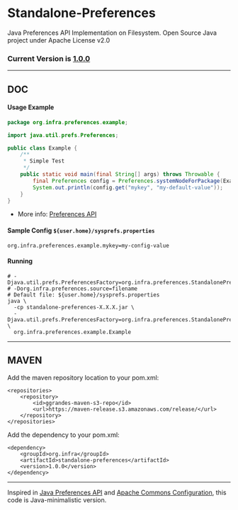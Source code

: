 # Standalone-Preferences

Java Preferences API Implementation on Filesystem. Open Source Java project under Apache License v2.0

### Current Version is [1.0.0](https://maven-release.s3.amazonaws.com/release/org/infra/standalone-preferences/1.0.0/standalone-preferences-1.0.0.jar)

---

## DOC


#### Usage Example

```java
package org.infra.preferences.example;

import java.util.prefs.Preferences;

public class Example {
	/**
	 * Simple Test
	 */
	public static void main(final String[] args) throws Throwable {
		final Preferences config = Preferences.systemNodeForPackage(Example.class);
		System.out.println(config.get("mykey", "my-default-value"));
	}
}
```

* More info: [Preferences API](http://docs.oracle.com/javase/7/docs/api/java/util/prefs/Preferences.html)


#### Sample Config ```${user.home}/sysprefs.properties```

```properties
org.infra.preferences.example.mykey=my-config-value
```


#### Running

```
# -Djava.util.prefs.PreferencesFactory=org.infra.preferences.StandalonePreferencesFactory
# -Dorg.infra.preferences.source=filename
# Default file: ${user.home}/sysprefs.properties
java \
  -cp standalone-preferences-X.X.X.jar \
  -Djava.util.prefs.PreferencesFactory=org.infra.preferences.StandalonePreferencesFactory \
  org.infra.preferences.example.Example
```


---

## MAVEN

Add the maven repository location to your pom.xml: 

    <repositories>
        <repository>
            <id>ggrandes-maven-s3-repo</id>
            <url>https://maven-release.s3.amazonaws.com/release/</url>
        </repository>
    </repositories>

Add the dependency to your pom.xml:

    <dependency>
        <groupId>org.infra</groupId>
        <artifactId>standalone-preferences</artifactId>
        <version>1.0.0</version>
    </dependency>

---
Inspired in [Java Preferences API](http://docs.oracle.com/javase/7/docs/technotes/guides/preferences/index.html) and [Apache Commons Configuration](http://commons.apache.org/configuration/), this code is Java-minimalistic version.
